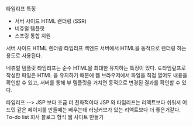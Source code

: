 타임리프 특징
- 서버 사이드 HTML 랜더링 (SSR)
- 네츄럴 템플릿
- 스프링 통합 지원

서버 사이드 HTML 렌더링
타임리프 백엔드 서버에서 HTML을 동적으로 렌더링 하는 용도로 사용된다. 

네츄럴 템플릿
타임리프는 순수 HTML을 최대한 유지하는 특징이 있다. 
ㅌ타임맆프로 작성한 파일은 HTML 을 유지하기 때문에 웹 브라우저에서 파일을 직접 열어도 내용을 확인할 수 있고, 서버를 통해 뷰 템플릿을 거치면 동적으로 변경된 결과를 확인할 수 있다. 

타임리프 --> JSP 보다 조금 더 친화적이다 
JSP 와 타임리프는 리액트보다 쉬워서 어드민 같은 페이지를 만들때는 배우는데 러닝커브가 있는 리액트보다 더 좋은거같다.
To-do list
회사 블로그 형식 웹 사이트 만들기